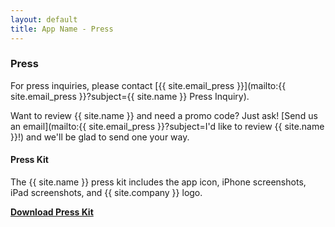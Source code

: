 ```yaml
---
layout: default
title: App Name - Press
---
```

### Press

For press inquiries, please contact [{{ site.email_press }}](mailto:{{ site.email_press }}?subject={{ site.name }} Press Inquiry).

Want to review {{ site.name }} and need a promo code? Just ask! [Send us an email](mailto:{{ site.email_press }}?subject=I'd like to review {{ site.name }}!) and we'll be glad to send one your way.

#### Press Kit

The {{ site.name }} press kit includes the app icon, iPhone screenshots, iPad screenshots, and {{ site.company }} logo.

**[Download Press Kit]({{site.company_website}}/press/press-kit.zip)**
